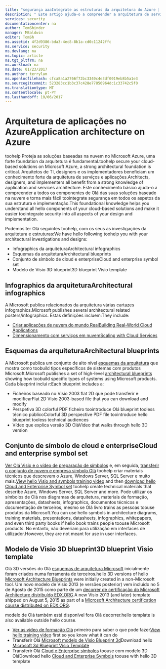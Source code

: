 ```yaml
---
title: "segurança aaaIntegrate as estruturas da arquitetura do Azure | Microsoft Docs"
description: " Este artigo ajuda-o a compreender a arquitetura de serviços e aplicações de Olá no Azure toomake-lo mais fácil toointegrate segurança para o design e implementação. "
services: security
documentationcenter: na
author: TomShinder
manager: MBaldwin
editor: TomSh
ms.assetid: 4f2d9386-bda3-4ec8-8b1a-cd0c11242ffc
ms.service: security
ms.devlang: na
ms.topic: article
ms.tgt_pltfrm: na
ms.workload: na
ms.date: 01/23/2017
ms.author: terrylan
ms.openlocfilehash: cfca8a1a2766f72bc3340c4e3df0019eb8b5a1e3
ms.sourcegitcommit: 523283cc1b3c37c428e77850964dc1c33742c5f0
ms.translationtype: MT
ms.contentlocale: pt-PT
ms.lasthandoff: 10/06/2017
---
```

# <a name="application-architecture-on-azure"></a><span data-ttu-id="872bc-103">Arquitetura de aplicações no Azure</span><span class="sxs-lookup"><span data-stu-id="872bc-103">Application architecture on Azure</span></span>
<span data-ttu-id="872bc-104">toohelp Proteja as soluções baseadas na nuvem no Microsoft Azure, uma forte foundation da arquitetura é fundamental.</span><span class="sxs-lookup"><span data-stu-id="872bc-104">toohelp secure your cloud-based solutions on Microsoft Azure, a strong architectural foundation is critical.</span></span> <span data-ttu-id="872bc-105">Arquitetos de TI, designers e os implementadores beneficiam um conhecimento forte da arquitetura de serviços e aplicações.</span><span class="sxs-lookup"><span data-stu-id="872bc-105">Architects, designers, and implementers all benefit from a strong knowledge of application and services architecture.</span></span> <span data-ttu-id="872bc-106">Este conhecimento básico ajuda-o a compreender a todos os componentes de Olá das suas soluções baseado na nuvem e torna mais fácil toointegrate segurança em todos os aspetos da sua estrutura e implementação.</span><span class="sxs-lookup"><span data-stu-id="872bc-106">This foundational knowledge helps you understand all hello components of your cloud-based solutions and make it easier toointegrate security into all aspects of your design and implementation.</span></span>

<span data-ttu-id="872bc-107">Podemos ter Olá seguintes toohelp, com os seus as investigações da arquitetura e estruturas:</span><span class="sxs-lookup"><span data-stu-id="872bc-107">We have hello following toohelp you with your architectural investigations and designs:</span></span>

* <span data-ttu-id="872bc-108">Infographics da arquitetura</span><span class="sxs-lookup"><span data-stu-id="872bc-108">Architectural infographics</span></span>
* <span data-ttu-id="872bc-109">Esquemas da arquitetura</span><span class="sxs-lookup"><span data-stu-id="872bc-109">Architectural blueprints</span></span>
* <span data-ttu-id="872bc-110">Conjunto de símbolo de cloud e enterprise</span><span class="sxs-lookup"><span data-stu-id="872bc-110">Cloud and enterprise symbol set</span></span>
* <span data-ttu-id="872bc-111">Modelo de Visio 3D blueprint</span><span class="sxs-lookup"><span data-stu-id="872bc-111">3D blueprint Visio template</span></span>

## <a name="architectural-infographics"></a><span data-ttu-id="872bc-112">Infographics da arquitetura</span><span class="sxs-lookup"><span data-stu-id="872bc-112">Architectural infographics</span></span>
<span data-ttu-id="872bc-113">A Microsoft publica relacionados da arquitetura várias cartazes infographics.</span><span class="sxs-lookup"><span data-stu-id="872bc-113">Microsoft publishes several architectural related posters/infographics.</span></span> <span data-ttu-id="872bc-114">Estas definições incluem:</span><span class="sxs-lookup"><span data-stu-id="872bc-114">They include:</span></span>

* [<span data-ttu-id="872bc-115">Criar aplicações de nuvem do mundo Real</span><span class="sxs-lookup"><span data-stu-id="872bc-115">Building Real-World Cloud Applications</span></span>](https://azure.microsoft.com/documentation/infographics/building-real-world-cloud-apps/)
* [<span data-ttu-id="872bc-116">Dimensionamento com serviços em nuvem</span><span class="sxs-lookup"><span data-stu-id="872bc-116">Scaling with Cloud Services</span></span>](https://azure.microsoft.com/documentation/infographics/cloud-services/)

## <a name="architectural-blueprints"></a><span data-ttu-id="872bc-117">Esquemas da arquitetura</span><span class="sxs-lookup"><span data-stu-id="872bc-117">Architectural blueprints</span></span>
<span data-ttu-id="872bc-118">A Microsoft publica um conjunto de alto nível [esquemas da arquitetura](http://aka.ms/azblueprints) que mostra como toobuild tipos específicos de sistemas com produtos Microsoft.</span><span class="sxs-lookup"><span data-stu-id="872bc-118">Microsoft publishes a set of high-level [architectural blueprints](http://aka.ms/azblueprints) showing how toobuild specific types of systems using Microsoft products.</span></span>
<span data-ttu-id="872bc-119">Cada blueprint inclui r:</span><span class="sxs-lookup"><span data-stu-id="872bc-119">Each blueprint includes a:</span></span>

* <span data-ttu-id="872bc-120">Ficheiros baseado no Visio 2003 flat 2D que pode transferir e modificar</span><span class="sxs-lookup"><span data-stu-id="872bc-120">Flat 2D Visio 2003-based file that you can download and modify</span></span>
* <span data-ttu-id="872bc-121">Perspetiva 3D colorful PDF ficheiro toointroduce Olá blueprint tooless técnico público</span><span class="sxs-lookup"><span data-stu-id="872bc-121">Colorful 3D perspective PDF file toointroduce hello blueprint tooless technical audiences</span></span>
* <span data-ttu-id="872bc-122">Vídeo que explica versão 3D Olá</span><span class="sxs-lookup"><span data-stu-id="872bc-122">Video that walks through hello 3D version</span></span>

## <a name="cloud-and-enterprise-symbol-set"></a><span data-ttu-id="872bc-123">Conjunto de símbolo de cloud e enterprise</span><span class="sxs-lookup"><span data-stu-id="872bc-123">Cloud and enterprise symbol set</span></span>
<span data-ttu-id="872bc-124">[Ver Olá Visio e o vídeo de preparação de símbolos](http://aka.ms/CnESymbolsVideo) e, em seguida, [transferir o conjunto de nuvem e empresa símbolo Olá](http://aka.ms/CnESymbols) toohelp criar materiais técnicos que descrevem o Azure, Windows Server, SQL Server e muito mais.</span><span class="sxs-lookup"><span data-stu-id="872bc-124">[View hello Visio and symbols training video](http://aka.ms/CnESymbolsVideo) and then [download hello Cloud and Enterprise Symbol set](http://aka.ms/CnESymbols) toohelp create technical materials that describe Azure, Windows Server, SQL Server and more.</span></span> <span data-ttu-id="872bc-125">Pode utilizar os símbolos de Olá nos diagramas de arquitetura, materiais de formação, apresentações, datasheets, infographics, documentos técnicos e documentação de terceiros, mesmo se Olá livro trains as pessoas toouse produtos da Microsoft.</span><span class="sxs-lookup"><span data-stu-id="872bc-125">You can use hello symbols in architecture diagrams, training materials, presentations, datasheets, infographics, whitepapers, and even third party books if hello book trains people toouse Microsoft products.</span></span> <span data-ttu-id="872bc-126">No entanto, não deveriam para utilização em interfaces de utilizador.</span><span class="sxs-lookup"><span data-stu-id="872bc-126">However, they are not meant for use in user interfaces.</span></span>

## <a name="3d-blueprint-visio-template"></a><span data-ttu-id="872bc-127">Modelo de Visio 3D blueprint</span><span class="sxs-lookup"><span data-stu-id="872bc-127">3D blueprint Visio template</span></span>
<span data-ttu-id="872bc-128">Olá 3D versões do Olá [esquemas de arquitetura Microsoft](http://aka.ms/azblueprints) inicialmente foram criados numa ferramenta de terceiros.</span><span class="sxs-lookup"><span data-stu-id="872bc-128">hello 3D versions of hello [Microsoft Architecture Blueprints](http://aka.ms/azblueprints) were initially created in a non-Microsoft tool.</span></span> <span data-ttu-id="872bc-129">Um novo modelo de Visio 2013 (e versões posterior) vem incluído no 5 de Agosto de 2015 como parte de um [decorrer de certificação do Microsoft Architecture distribuído EDX.ORG](https://docs.microsoft.com/azure/architecture/#microsoft-architecture-certification-course).</span><span class="sxs-lookup"><span data-stu-id="872bc-129">A new Visio 2013 (and later) template shipped on August 5, 2015 as part of a [Microsoft Architecture certification course distributed on EDX.ORG](https://docs.microsoft.com/azure/architecture/#microsoft-architecture-certification-course).</span></span>

<span data-ttu-id="872bc-130">modelo de Olá também está disponível fora Olá decorrer.</span><span class="sxs-lookup"><span data-stu-id="872bc-130">hello template is also available outside hello course.</span></span>

* <span data-ttu-id="872bc-131">[Ver as vídeo de formação Olá](http://aka.ms/3dBlueprintTemplateVideo) primeiro para saber o que pode fazer</span><span class="sxs-lookup"><span data-stu-id="872bc-131">[View hello training video](http://aka.ms/3dBlueprintTemplateVideo) first so you know what it can do</span></span>
* <span data-ttu-id="872bc-132">Transferir Olá [Microsoft modelo de Visio Blueprint 3d](http://aka.ms/3DBlueprintTemplate)</span><span class="sxs-lookup"><span data-stu-id="872bc-132">Download hello [Microsoft 3d Blueprint Visio Template](http://aka.ms/3DBlueprintTemplate)</span></span>
* <span data-ttu-id="872bc-133">Transferir Olá [Cloud e Enterprise símbolos](https://docs.microsoft.com/azure/architecture/#drawing-symbol-and-icon-sets) toouse com modelo 3D Olá</span><span class="sxs-lookup"><span data-stu-id="872bc-133">Download hello [Cloud and Enterprise Symbols](https://docs.microsoft.com/azure/architecture/#drawing-symbol-and-icon-sets) toouse with hello 3D template</span></span>
